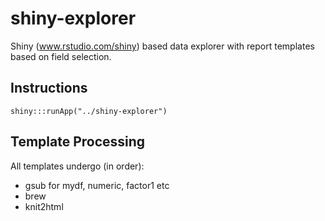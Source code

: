 shiny-explorer
==============

Shiny (www.rstudio.com/shiny) based data explorer with report templates based on field selection.

## Instructions

```
shiny:::runApp("../shiny-explorer")
```

## Template Processing

All templates undergo (in order):
* gsub for mydf, numeric, factor1 etc
* brew
* knit2html
